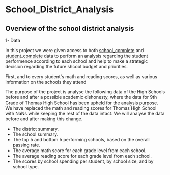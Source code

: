 # School_District_Analysis

## Overview of the school district analysis

1- Data

 In this project we were given access to both [school_complete](/Resources/schools_complete.csv) and [student_complete](/Resources/students_complete.csv) data to perform an analysis regarding the student performence according to each school and help to make a strategic decision regarding the future shcool budget and priorities.
 
 First, and to every student's math and reading scores, as well as various information on the schools they attend

The purpose of the project is analyse the following data of the High Schools before and after a possible academic dishonesty, where the data for 9th Grade of Thomas High School has been upheld for the analysis purpose. We have replaced the math and reading scores for Thomas High School with NaNs while keeping the rest of the data intact. We will analyse the data before and after making this change.

 - The district summary.
 - The school summary.
 - The top 5 and bottom 5 performing schools, based on the overall passing rate.
 - The average math score for each grade level from each school.
 - The average reading score for each grade level from each school.
 - The scores by school spending per student, by school size, and by school type.
